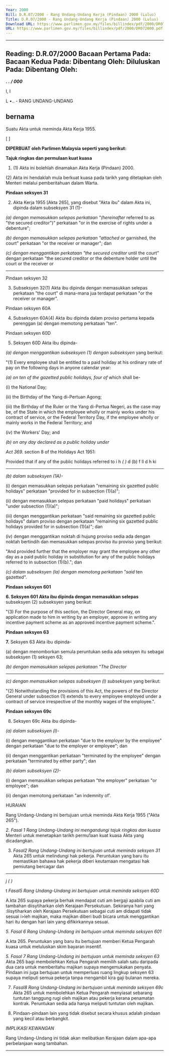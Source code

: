 ```yaml
---
Year: 2000
Bill: D.R.07/2000 - Rang Undang-Undang Kerja (Pindaan) 2000 (Lulus)
Title: D.R.07/2000 - Rang Undang-Undang Kerja (Pindaan) 2000 (Lulus)
Download URL: https://www.parlimen.gov.my/files/billindex/pdf/2000/DR072000.pdf
URL: https://www.parlimen.gov.my/files/billindex/pdf/2000/DR072000.pdf
---
```

---
Reading:
D.R.07/2000
Bacaan Pertama Pada:
Bacaan Kedua Pada:
Dibentang Oleh:
Diluluskan Pada:
Dibentang Oleh:
---

**. .** **_/ 000_**

I, l

L •.. -  RANG UNDANG-UNDANG

## bernama

Suatu Akta untuk meminda Akta Kerja 1955.

[ ]

**DIPERBUAT oleh Parlimen Malaysia seperti yang berikut:**

**Tajuk ringkas dan permulaan kuat kuasa**

1. (1) Akta ini bolehlah dinamakan Akta Kerja (Pindaan) 2000.

(2) Akta ini hendaklah mula berkuat kuasa pada tarikh yang
ditetapkan oleh Menteri melalui pemberitahuan dalam Warta.

**Pindaan seksyen 31**

2. Akta Kerja 1955 [Akta 265], yang disebut "Akta ibu" dalam
Akta ini, dipinda dalam subseksyen 31 (1)-

_(a) dengan memasukkan selepas perkataan "(hereinafter_
referred to as "the secured creditor")" perkataan "or in
the exercise of rights under a debenture";

_(b) dengan memasukkan selepas perkataan "attached or_
garnished, the court" perkataan "or the receiver or
manager"; dan

_(c) dengan menggantikan perkataan "the secured creditor_
until the court" dengan perkataan "the secured creditor
or the debenture holder until the court or the receiver or


-----

Pindaan seksyen 32

3. Subseksyen 32(1) Akta ibu dipinda dengan memasukkan selepas
perkataan "the court" di mana-mana jua terdapat perkataan "or the
receiver or manager".

Pindaan seksyen 60A

4. Subseksyen 60A(4) Akta ibu dipinda dalam proviso pertama
kepada perenggan (a) dengan memotong perkataan "ten".

Pindaan seksyen 60D

5. Seksyen 60D Akta ibu dipinda-

_(a) dengan menggantikan subseksyen (1) dengan subseksyen_
yang berikut:

"(1) Every employee shall be entitled to a paid
holiday at his ordinary rate of pay on the following
days in anyone calendar year:

_(a) on ten of the gazetted public holidays, four of_
which shall be-

(i) the National Day;

(ii) the Birthday of the Yang di-Pertuan
Agong;

(iii) the Birthday of the Ruler or the Yang
di-Pertua Negeri, as the case may be,
of the State in which the employee
wholly or mainly works under his
contract of service, or the Federal
Territory Day, if the employee wholly
or mainly works in the Federal
Territory; and

(iv) the Workers' Day; and

_(b) on any day declared as a public holiday under_

_Act 369._ section 8 of the Holidays Act 1951:

Provided that if any of the public holidays referred to
i h _( )_ d (b) f ll d h ki


-----

_(b) dalam subseksyen (1A)-_

(i) dengan memasukkan selepas perkataan "remaining
six gazetted public holidays" perkataan "provided
for in subsection (1)(a)";

(ii) dengan memasukkan selepas perkataan "paid
holidays" perkataan "under subsection (1)(a)";

(iii) dengan menggantikan perkataan "said remaining
six gazetted public holidays" dalam proviso dengan
perkataan "remaining six gazetted public holidays
provided for in subsection (1)(a)"; dan

(iv) dengan menggantikan noktah di hujung proviso sedia
ada dengan noktah bertindih dan memasukkan selepas
proviso itu proviso yang berikut:

"And provided further that the employer may
grant the employee any other day as a paid public
holiday in substitution for any of the public
holidays referred to in subsection (1)(b)."; dan

_(c) dalam subseksyen (la) dengan memotong perkataan "said_
ten gazetted".

**Pindaan seksyen 601**

**6. Seksyen 601 Akta ibu dipinda dengan memasukkan selepas**
subseksyen (2) subseksyen yang berikut:

"(3) For the purpose of this section, the Director General
may, on application made to him in writing by an employer,
approve in writing any incentive payment scheme as an approved
incentive payment scheme.".

**Pindaan seksyen 63**

**7.** Seksyen 63 Akta ibu dipinda-

(a) dengan menomborkan semula peruntukan sedia ada seksyen
itu sebagai subseksyen (1) seksyen 63;

_(b) dengan memasukkan selepas perkataan "The Director_


-----

_(c) dengan memasukkan selepas subseksyen (l) subseksyen_
yang berikut:

"(2) Notwithstanding the provisions of this Act, the
powers of the Director General under subsection (1)
extends to every employee employed under a contract
of service irrespective of the monthly wages of the
employee.".

**Pindaan seksyen 69c**

8. Seksyen 69c Akta ibu dipinda-

_(a) dalam subseksyen (l)-_

(i) dengan menggantikan perkataan "due to the employer
by the employee" dengan perkataan "due to the
employer or employee"; dan

(ii) dengan menggantikan perkataan "terminated by the
employee" dengan perkataan "terminated by either
party"; dan

_(b) dalam subseksyen (2)-_

(i) dengan memasukkan selepas perkataan "the
employer" perkataan "or employee"; dan

(ii) dengan memotong perkataan "an indemnity of'.

HURAIAN

Rang Undang-Undang ini bertujuan untuk meminda Akta Kerja 1955
("Akta 265").

_2._ _Fasal 1 Rang Undang-Undang ini mengandungi tajuk ringkas dan kuasa_
Menteri untuk menetapkan tarikh permu1aan kuat kuasa Akta yang dicadangkan.

3. _Fasal2 Rang Undang-Undang ini bertujuan untuk meminda seksyen 31_
Akta 265 untuk melindungi hak pekerja. Peruntukan yang baru itu memastikan
bahawa hak pekerja diberi keutamaan mengatasi hak pemiutang bercagar dan


-----

_j_ _(_ _)_

t _Fasal5 Rang Undang-Undang ini bertujuan untuk meminda seksyen 60D_

A.kta 265 supaya pekerja berhak mendapat cuti am bergaji apabila cuti am
tambahan diisytiharkan oleh Kerajaan Persekutuan. Sekiranya hari yang
:liisytiharkan oleh Kerajaan Persekutuan sebagai cuti am didapati tidak sesuai
i>leh majikan, maka majikan diberi budi bicara untuk menggantikan hari itu
dengan hari lain yang difikirkannya sesuai.

_5._ _Fasal 6 Rang Undang-Undang ini bertujuan untuk meminda seksyen 601_

A.kta 265. Peruntukan yang baru itu bertujuan memberi Ketua Pengarah kuasa
untuk meluluskan skim bayaran insentif.

_5._ _Fasal 7 Rang Undang-Undang ini bertujuan untuk meminda seksyen 63_
Akta 265 bagi membolehkan Ketua Pengarah memilih salah satu daripada dua
cara untuk memberitahu majikan supaya mengemukakan penyata. Pindaan ini
juga bertujuan untuk memperluas ruang lingkup seksyen 63 supaya meliputi
semua pekerja tanpa mengambil kira gaji bulanan mereka.

7. _Fasal8 Rang Undang-Undang ini bertujuan untuk meminda seksyen 69c_
Akta 265 untuk membolehkan Ketua Pengarah menyiasat sebarang tuntutan
tanggung rugi oleh majikan atau pekerja kerana penamatan kontrak. Peruntukan
sedia ada hanya meliputi tuntutan oleh majikan.

8. Pindaan-pindaan lain yang tidak disebut secara khusus adalah pindaan yang
kecil atau berbangkit.

_IMPLIKASI KEWANGAN_

Rang Undang-Undang ini tidak akan melibatkan Kerajaan dalam apa-apa
perbelanjaan wang tambahan.


-----


